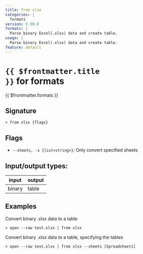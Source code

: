 ```yaml
---
title: from xlsx
categories: |
  formats
version: 0.90.0
formats: |
  Parse binary Excel(.xlsx) data and create table.
usage: |
  Parse binary Excel(.xlsx) data and create table.
feature: default
---
```


<!-- This file is automatically generated. Please edit the command in https://github.com/nushell/nushell instead. -->

# <code>{{ $frontmatter.title }}</code> for formats

<div class='command-title'>{{ $frontmatter.formats }}</div>

## Signature

`> from xlsx {flags} `

## Flags

- `--sheets, -s {list<string>}`: Only convert specified sheets

## Input/output types:

| input  | output |
| ------ | ------ |
| binary | table  |

## Examples

Convert binary .xlsx data to a table

```nushell
> open --raw test.xlsx | from xlsx

```

Convert binary .xlsx data to a table, specifying the tables

```nushell
> open --raw test.xlsx | from xlsx --sheets [Spreadsheet1]

```
